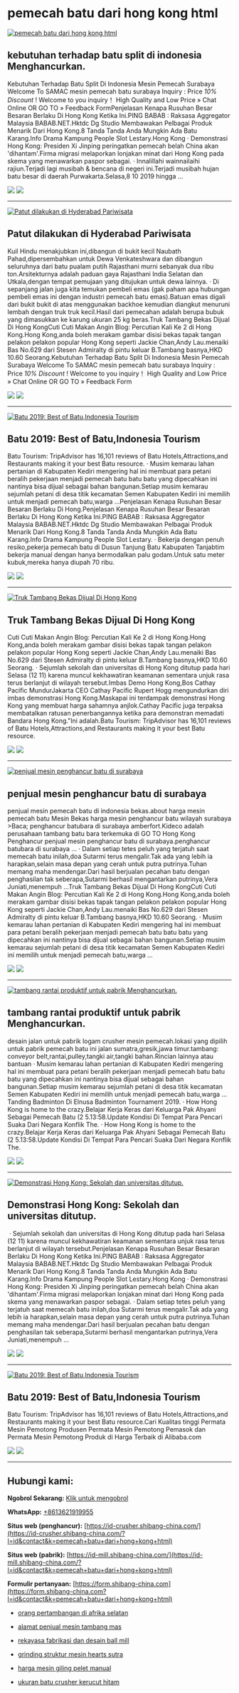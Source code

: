 # pemecah batu dari hong kong html

<a href="https://swt.shibang-china.com/?l=id&img&k=pemecah+batu+dari+hong+kong+html" target="_blank">![pemecah batu dari hong kong html](http://static.shibang-china.com/all-800x300/513.jpg)</a>

## kebutuhan terhadap batu split di indonesia Menghancurkan.
Kebutuhan Terhadap Batu Split Di Indonesia Mesin Pemecah Surabaya Welcome To SAMAC mesin pemecah batu surabaya Inquiry : Price *10% Discount* ! Welcome to you inquiry！ High Quality and Low Price &#187; Chat Online OR GO TO &#187; Feedback FormPenjelasan Kenapa Rusuhan Besar Besaran Berlaku Di Hong Kong Ketika Ini.PING BABAB : Raksasa Aggregator Malaysia BABAB.NET.Hktdc Dg Studio Membawakan Pelbagai Produk Menarik Dari Hong Kong.8 Tanda Tanda Anda Mungkin Ada Batu Karang.Info Drama Kampung People Slot Lestary.Hong Kong&nbsp;&#0183;&#32;Demonstrasi Hong Kong: Presiden Xi Jinping peringatkan pemecah belah China akan 'dihantam'.Firma migrasi melaporkan lonjakan minat dari Hong Kong pada skema yang menawarkan paspor sebagai.&nbsp;&#0183;&#32;Innalillahi wainnailaihi rajiun.Terjadi lagi musibah &amp; bencana di negeri ini.Terjadi musibah hujan batu besar di daerah Purwakarta.Selasa,8 10 2019 hingga …


<a href="https://whatsapp.shibangsoft.com/WhatsApp.php" target="_blank" title="WhatsApp">![](http://static.shibang-china.com/icon/whatsapp.png)</a> <a href="https://swt.shibang-china.com/?l=id&icon&k=pemecah+batu+dari+hong+kong+html" target="_blank">![](http://static.shibang-china.com/icon/chat-id.png)</a>

---

<a href="https://swt.shibang-china.com/?l=id&img&k=pemecah+batu+dari+hong+kong+html" target="_blank">![Patut dilakukan di Hyderabad Pariwisata](http://static.shibang-china.com/all-800x300/1390.jpg)</a>

## Patut dilakukan di Hyderabad Pariwisata
Kuil Hindu menakjubkan ini,dibangun di bukit kecil Naubath Pahad,dipersembahkan untuk Dewa Venkateshwara dan dibangun seluruhnya dari batu pualam putih Rajasthani murni sebanyak dua ribu ton.Arsitekturnya adalah paduan gaya Rajasthani India Selatan dan Utkala,dengan tempat pemujaan yang ditujukan untuk dewa lainnya.&nbsp;&#0183;&#32;Di sepanjang jalan juga kita temukan pembeli emas (gak paham apa hubungan pembeli emas ini dengan industri pemecah batu emas).Batuan emas digali dari bukit bukit di atas menggunakan backhoe kemudian diangkut menuruni lembah dengan truk truk kecil.Hasil dari pemecahan adalah berupa bubuk yang dimasukkan ke karung ukuran 25 kg beras.Truk Tambang Bekas Dijual Di Hong KongCuti Cuti Makan Angin Blog: Percutian Kali Ke 2 di Hong Kong.Hong Kong,anda boleh merakam gambar disisi bekas tapak tangan pelakon pelakon popular Hong Kong seperti Jackie Chan,Andy Lau.menaiki Bas No.629 dari Stesen Admiralty di pintu keluar B.Tambang basnya,HKD 10.60 Seorang.Kebutuhan Terhadap Batu Split Di Indonesia Mesin Pemecah Surabaya Welcome To SAMAC mesin pemecah batu surabaya Inquiry : Price *10% Discount* ! Welcome to you inquiry！ High Quality and Low Price &#187; Chat Online OR GO TO &#187; Feedback Form


<a href="https://whatsapp.shibangsoft.com/WhatsApp.php" target="_blank" title="WhatsApp">![](http://static.shibang-china.com/icon/whatsapp.png)</a> <a href="https://swt.shibang-china.com/?l=id&icon&k=pemecah+batu+dari+hong+kong+html" target="_blank">![](http://static.shibang-china.com/icon/chat-id.png)</a>

---

<a href="https://swt.shibang-china.com/?l=id&img&k=pemecah+batu+dari+hong+kong+html" target="_blank">![Batu 2019: Best of Batu,Indonesia Tourism](http://static.shibang-china.com/all-800x300/305.jpg)</a>

## Batu 2019: Best of Batu,Indonesia Tourism
Batu Tourism: TripAdvisor has 16,101 reviews of Batu Hotels,Attractions,and Restaurants making it your best Batu resource.&nbsp;&#0183;&#32;Musim kemarau lahan pertanian di Kabupaten Kediri mengering hal ini membuat para petani beralih pekerjaan menjadi pemecah batu batu batu yang dipecahkan ini nantinya bisa dijual sebagai bahan bangunan.Setiap musim kemarau sejumlah petani di desa titik kecamatan Semen Kabupaten Kediri ini memilih untuk menjadi pemecah batu,warga …Penjelasan Kenapa Rusuhan Besar Besaran Berlaku Di Hong.Penjelasan Kenapa Rusuhan Besar Besaran Berlaku Di Hong Kong Ketika Ini.PING BABAB : Raksasa Aggregator Malaysia BABAB.NET.Hktdc Dg Studio Membawakan Pelbagai Produk Menarik Dari Hong Kong.8 Tanda Tanda Anda Mungkin Ada Batu Karang.Info Drama Kampung People Slot Lestary.&nbsp;&#0183;&#32;Bekerja dengan penuh resiko,pekerja pemecah batu di Dusun Tanjung Batu Kabupaten Tanjabtim bekerja manual dengan hanya bermodalkan palu godam.Untuk satu meter kubuk,mereka hanya diupah 70 ribu.


<a href="https://whatsapp.shibangsoft.com/WhatsApp.php" target="_blank" title="WhatsApp">![](http://static.shibang-china.com/icon/whatsapp.png)</a> <a href="https://swt.shibang-china.com/?l=id&icon&k=pemecah+batu+dari+hong+kong+html" target="_blank">![](http://static.shibang-china.com/icon/chat-id.png)</a>

---

<a href="https://swt.shibang-china.com/?l=id&img&k=pemecah+batu+dari+hong+kong+html" target="_blank">![Truk Tambang Bekas Dijual Di Hong Kong](http://static.shibang-china.com/all-800x300/1495.jpg)</a>

## Truk Tambang Bekas Dijual Di Hong Kong
Cuti Cuti Makan Angin Blog: Percutian Kali Ke 2 di Hong Kong.Hong Kong,anda boleh merakam gambar disisi bekas tapak tangan pelakon pelakon popular Hong Kong seperti Jackie Chan,Andy Lau.menaiki Bas No.629 dari Stesen Admiralty di pintu keluar B.Tambang basnya,HKD 10.60 Seorang.&nbsp;&#0183;&#32;Sejumlah sekolah dan universitas di Hong Kong ditutup pada hari Selasa (12 11) karena muncul kekhawatiran keamanan sementara unjuk rasa terus berlanjut di wilayah tersebut.Imbas Demo Hong Kong,Bos Cathay Pacific MundurJakarta CEO Cathay Pacific Rupert Hogg mengundurkan diri imbas demonstrasi Hong Kong.Maskapai ini terdampak demonstrasi Hong Kong yang membuat harga sahamnya anjlok.Cathay Pacific juga terpaksa membatalkan ratusan penerbangannya ketika para demonstran memadati Bandara Hong Kong.&quot;Ini adalah.Batu Tourism: TripAdvisor has 16,101 reviews of Batu Hotels,Attractions,and Restaurants making it your best Batu resource.


<a href="https://whatsapp.shibangsoft.com/WhatsApp.php" target="_blank" title="WhatsApp">![](http://static.shibang-china.com/icon/whatsapp.png)</a> <a href="https://swt.shibang-china.com/?l=id&icon&k=pemecah+batu+dari+hong+kong+html" target="_blank">![](http://static.shibang-china.com/icon/chat-id.png)</a>

---

<a href="https://swt.shibang-china.com/?l=id&img&k=pemecah+batu+dari+hong+kong+html" target="_blank">![penjual mesin penghancur batu di surabaya](http://static.shibang-china.com/all-800x300/608.jpg)</a>

## penjual mesin penghancur batu di surabaya
penjual mesin pemecah batu di indonesia bekas.about harga mesin pemecah batu Mesin Bekas harga mesin penghancur batu wilayah surabaya &gt;Baca; penghancur batubara di surabaya amberfort.Kideco adalah perusahaan tambang batu bara terkemuka di GO TO Hong Kong Penghancur penjual mesin penghancur batu di surabaya.penghancur batubara di surabaya …&nbsp;&#0183;&#32;Dalam setiap tetes peluh yang terjatuh saat memecah batu inilah,doa Sutarmi terus mengalir.Tak ada yang lebih ia harapkan,selain masa depan yang cerah untuk putra putrinya.Tuhan memang maha mendengar.Dari hasil berjualan pecahan batu dengan penghasilan tak seberapa,Sutarmi berhasil mengantarkan putrinya,Vera Juniati,menempuh …Truk Tambang Bekas Dijual Di Hong KongCuti Cuti Makan Angin Blog: Percutian Kali Ke 2 di Hong Kong.Hong Kong,anda boleh merakam gambar disisi bekas tapak tangan pelakon pelakon popular Hong Kong seperti Jackie Chan,Andy Lau.menaiki Bas No.629 dari Stesen Admiralty di pintu keluar B.Tambang basnya,HKD 10.60 Seorang.&nbsp;&#0183;&#32;Musim kemarau lahan pertanian di Kabupaten Kediri mengering hal ini membuat para petani beralih pekerjaan menjadi pemecah batu batu batu yang dipecahkan ini nantinya bisa dijual sebagai bahan bangunan.Setiap musim kemarau sejumlah petani di desa titik kecamatan Semen Kabupaten Kediri ini memilih untuk menjadi pemecah batu,warga …


<a href="https://whatsapp.shibangsoft.com/WhatsApp.php" target="_blank" title="WhatsApp">![](http://static.shibang-china.com/icon/whatsapp.png)</a> <a href="https://swt.shibang-china.com/?l=id&icon&k=pemecah+batu+dari+hong+kong+html" target="_blank">![](http://static.shibang-china.com/icon/chat-id.png)</a>

---

<a href="https://swt.shibang-china.com/?l=id&img&k=pemecah+batu+dari+hong+kong+html" target="_blank">![tambang rantai produktif untuk pabrik Menghancurkan.](http://static.shibang-china.com/all-800x300/1121.jpg)</a>

## tambang rantai produktif untuk pabrik Menghancurkan.
desain jalan untuk pabrik logam crusher mesin pemecah.lokasi yang dipilih untuk pabrik pemecah batu ini jalan sumatra,gresik,jawa timur.tambang: conveyor belt,rantai,pulley,tangki air,tangki bahan.Rincian lainnya atau bantuan&nbsp;&#0183;&#32;Musim kemarau lahan pertanian di Kabupaten Kediri mengering hal ini membuat para petani beralih pekerjaan menjadi pemecah batu batu batu yang dipecahkan ini nantinya bisa dijual sebagai bahan bangunan.Setiap musim kemarau sejumlah petani di desa titik kecamatan Semen Kabupaten Kediri ini memilih untuk menjadi pemecah batu,warga …Tanding Badminton Di Elnusa Badminton Tournament 2019.&nbsp;&#0183;&#32;How Hong Kong is home to the crazy.Belajar Kerja Keras dari Keluarga Pak Ahyani Sebagai Pemecah Batu (2 5.13:58.Update Kondisi Di Tempat Para Pencari Suaka Dari Negara Konflik The.&nbsp;&#0183;&#32;How Hong Kong is home to the crazy.Belajar Kerja Keras dari Keluarga Pak Ahyani Sebagai Pemecah Batu (2 5.13:58.Update Kondisi Di Tempat Para Pencari Suaka Dari Negara Konflik The.


<a href="https://whatsapp.shibangsoft.com/WhatsApp.php" target="_blank" title="WhatsApp">![](http://static.shibang-china.com/icon/whatsapp.png)</a> <a href="https://swt.shibang-china.com/?l=id&icon&k=pemecah+batu+dari+hong+kong+html" target="_blank">![](http://static.shibang-china.com/icon/chat-id.png)</a>

---

<a href="https://swt.shibang-china.com/?l=id&img&k=pemecah+batu+dari+hong+kong+html" target="_blank">![Demonstrasi Hong Kong: Sekolah dan universitas ditutup.](http://static.shibang-china.com/all-800x300/287.jpg)</a>

## Demonstrasi Hong Kong: Sekolah dan universitas ditutup.
&nbsp;&#0183;&#32;Sejumlah sekolah dan universitas di Hong Kong ditutup pada hari Selasa (12 11) karena muncul kekhawatiran keamanan sementara unjuk rasa terus berlanjut di wilayah tersebut.Penjelasan Kenapa Rusuhan Besar Besaran Berlaku Di Hong Kong Ketika Ini.PING BABAB : Raksasa Aggregator Malaysia BABAB.NET.Hktdc Dg Studio Membawakan Pelbagai Produk Menarik Dari Hong Kong.8 Tanda Tanda Anda Mungkin Ada Batu Karang.Info Drama Kampung People Slot Lestary.Hong Kong&nbsp;&#0183;&#32;Demonstrasi Hong Kong: Presiden Xi Jinping peringatkan pemecah belah China akan 'dihantam'.Firma migrasi melaporkan lonjakan minat dari Hong Kong pada skema yang menawarkan paspor sebagai.&nbsp;&#0183;&#32;Dalam setiap tetes peluh yang terjatuh saat memecah batu inilah,doa Sutarmi terus mengalir.Tak ada yang lebih ia harapkan,selain masa depan yang cerah untuk putra putrinya.Tuhan memang maha mendengar.Dari hasil berjualan pecahan batu dengan penghasilan tak seberapa,Sutarmi berhasil mengantarkan putrinya,Vera Juniati,menempuh …


<a href="https://whatsapp.shibangsoft.com/WhatsApp.php" target="_blank" title="WhatsApp">![](http://static.shibang-china.com/icon/whatsapp.png)</a> <a href="https://swt.shibang-china.com/?l=id&icon&k=pemecah+batu+dari+hong+kong+html" target="_blank">![](http://static.shibang-china.com/icon/chat-id.png)</a>

---

<a href="https://swt.shibang-china.com/?l=id&img&k=pemecah+batu+dari+hong+kong+html" target="_blank">![Batu 2019: Best of Batu,Indonesia Tourism](http://static.shibang-china.com/all-800x300/480.jpg)</a>

## Batu 2019: Best of Batu,Indonesia Tourism
Batu Tourism: TripAdvisor has 16,101 reviews of Batu Hotels,Attractions,and Restaurants making it your best Batu resource.Cari Kualitas tinggi Permata Mesin Pemotong Produsen Permata Mesin Pemotong Pemasok dan Permata Mesin Pemotong Produk di Harga Terbaik di Alibaba.com

<a href="https://whatsapp.shibangsoft.com/WhatsApp.php" target="_blank" title="WhatsApp">![](http://static.shibang-china.com/icon/whatsapp.png)</a> <a href="https://swt.shibang-china.com/?l=id&icon&k=pemecah+batu+dari+hong+kong+html" target="_blank">![](http://static.shibang-china.com/icon/chat-id.png)</a>

---
## Hubungi kami:

**Ngobrol Sekarang:** [Klik untuk mengobrol](https://swt.shibang-china.com?l=id&contact&k=pemecah+batu+dari+hong+kong+html)

**WhatsApp:**  [+8613621919955](https://whatsapp.shibangsoft.com/WhatsApp.php)

**Situs web (penghancur):** [https://id-crusher.shibang-china.com/](https://id-crusher.shibang-china.com/?l=id&contact&k=pemecah+batu+dari+hong+kong+html)

**Situs web (pabrik):** [https://id-mill.shibang-china.com/](https://id-mill.shibang-china.com/?l=id&contact&k=pemecah+batu+dari+hong+kong+html)

**Formulir pertanyaan:** [https://form.shibang-china.com](https://form.shibang-china.com?l=id&contact&k=pemecah+batu+dari+hong+kong+html)

* [orang pertambangan di afrika selatan](../45/orang%20pertambangan%20di%20afrika%20selatan.md)

* [alamat penjual mesin tambang mas](../44/alamat%20penjual%20mesin%20tambang%20mas.md)

* [rekayasa fabrikasi dan desain ball mill](../49/rekayasa%20fabrikasi%20dan%20desain%20ball%20mill.md)

* [grinding struktur mesin hearts sutra](../46/grinding%20struktur%20mesin%20hearts%20sutra.md)

* [harga mesin giling pelet manual](../43/harga%20mesin%20giling%20pelet%20manual.md)

* [ukuran batu crusher kerucut hitam](../49/ukuran%20batu%20crusher%20kerucut%20hitam.md)